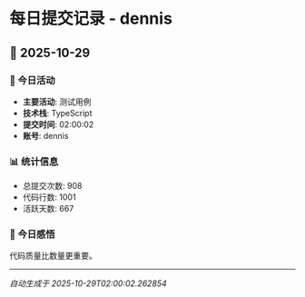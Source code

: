 # 每日提交记录 - dennis

## 📅 2025-10-29

### 🎯 今日活动
- **主要活动**: 测试用例
- **技术栈**: TypeScript
- **提交时间**: 02:00:02
- **账号**: dennis

### 📊 统计信息
- 总提交次数: 908
- 代码行数: 1001
- 活跃天数: 667

### 💭 今日感悟
代码质量比数量更重要。

---
*自动生成于 2025-10-29T02:00:02.262854*
